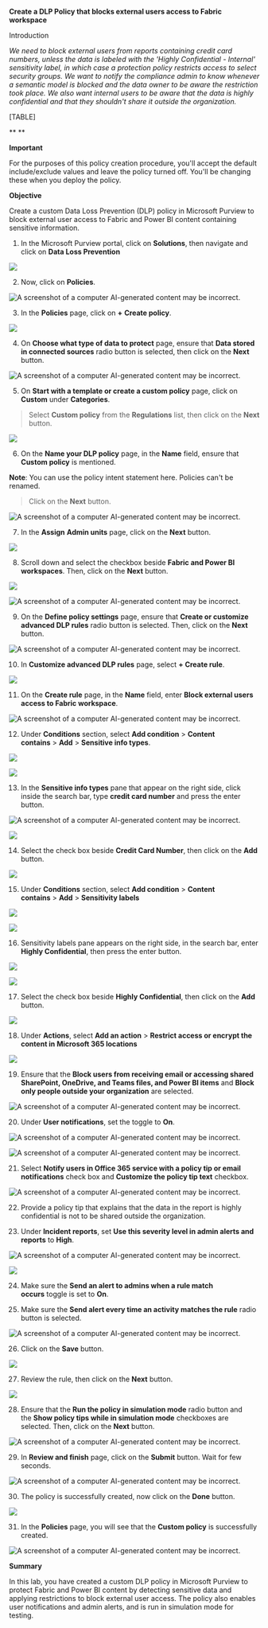 **Create a DLP Policy that blocks external users access to Fabric
workspace**

Introduction

*We need to block external users from reports containing credit card
numbers, unless the data is labeled with the 'Highly Confidential -
Internal' sensitivity label, in which case a protection policy restricts
access to select security groups. We want to notify the compliance admin
to know whenever a semantic model is blocked and the data owner to be
aware the restriction took place. We also want internal users to be
aware that the data is highly confidential and that they shouldn't share
it outside the organization.*

[TABLE]

** **

**Important**

For the purposes of this policy creation procedure, you'll accept the
default include/exclude values and leave the policy turned off. You'll
be changing these when you deploy the policy.

**Objective**

Create a custom Data Loss Prevention (DLP) policy in Microsoft Purview
to block external user access to Fabric and Power BI content containing
sensitive information.

1.  In the Microsoft Purview portal, click on **Solutions**, then
    navigate and click on **Data Loss Prevention**

![](./media/image1.png)

2.  Now, click on **Policies**.

![A screenshot of a computer AI-generated content may be
incorrect.](./media/image2.png)

3.  In the **Policies** page, click on **+** **Create policy**.

![](./media/image3.png)

4.  On **Choose what type of data to protect** page, ensure that **Data
    stored in connected sources** radio button is selected, then click
    on the **Next** button.

![A screenshot of a computer AI-generated content may be
incorrect.](./media/image4.png)

5.  On **Start with a template or create a custom policy** page, click
    on **Custom** under **Categories**.

> Select **Custom policy** from the **Regulations** list, then click on
> the **Next** button.

![](./media/image5.png)

6.  On the **Name your DLP policy** page, in the **Name** field, ensure
    that **Custom policy** is mentioned.

**Note**: You can use the policy intent statement here. Policies can't
be renamed.

> Click on the **Next** button.

![A screenshot of a computer AI-generated content may be
incorrect.](./media/image6.png)

7.  In the **Assign** **Admin units** page, click on the **Next**
    button.

![](./media/image7.png)

8.  Scroll down and select the checkbox beside **Fabric and Power BI
    workspaces**. Then, click on the **Next** button.

![](./media/image8.png)

![A screenshot of a computer AI-generated content may be
incorrect.](./media/image9.png)

9.  On the **Define policy settings** page, ensure that **Create or
    customize advanced DLP rules** radio button is selected. Then, click
    on the **Next** button.

![A screenshot of a computer AI-generated content may be
incorrect.](./media/image10.png)

10. In **Customize advanced DLP rules** page, select **+ Create rule**.

![](./media/image11.png)

11. On the **Create rule** page, in the **Name** field, enter **Block
    external users access to Fabric workspace**.

![A screenshot of a computer AI-generated content may be
incorrect.](./media/image12.png)

12. Under **Conditions** section, select **Add condition** \> **Content
    contains** \> **Add** \> **Sensitive info types**.

![](./media/image13.png)

![](./media/image14.png)

13. In the **Sensitive info types** pane that appear on the right side,
    click inside the search bar, type **credit card number** and press
    the enter button.

![A screenshot of a computer AI-generated content may be
incorrect.](./media/image15.png)

![](./media/image16.png)

14. Select the check box beside **Credit Card Number**, then click on
    the **Add** button.

![](./media/image17.png)

15. Under **Conditions** section, select **Add condition** \> **Content
    contains** \> **Add** \> **Sensitivity labels**

![](./media/image18.png)

![](./media/image19.png)

16. Sensitivity labels pane appears on the right side, in the search
    bar, enter **Highly Confidential**, then press the enter button.

![](./media/image20.png)

![](./media/image21.png)

17. Select the check box beside **Highly Confidential**, then click on
    the **Add** button.

![](./media/image22.png)

18. Under **Actions**, select **Add an action** \> **Restrict access or
    encrypt the content in Microsoft 365 locations**

![](./media/image23.png)

19. Ensure that the **Block users from receiving email or accessing
    shared SharePoint, OneDrive, and Teams files, and Power BI
    items** and **Block only people outside your organization** are
    selected.

![A screenshot of a computer AI-generated content may be
incorrect.](./media/image24.png)

20. Under **User notifications**, set the toggle to **On**.

![A screenshot of a computer AI-generated content may be
incorrect.](./media/image25.png)

![A screenshot of a computer AI-generated content may be
incorrect.](./media/image26.png)

21. Select **Notify users in Office 365 service with a policy tip or
    email notifications** check box and **Customize the policy tip
    text** checkbox.

![A screenshot of a computer AI-generated content may be
incorrect.](./media/image27.png)

22. Provide a policy tip that explains that the data in the report is
    highly confidential is not to be shared outside the organization.

23. Under **Incident reports**, set **Use this severity level in admin
    alerts and reports** to **High**.

![A screenshot of a computer AI-generated content may be
incorrect.](./media/image28.png)

![](./media/image29.png)

24. Make sure the **Send an alert to admins when a rule match
    occurs** toggle is set to **On**.

25. Make sure the **Send alert every time an activity matches the
    rule** radio button is selected.

![A screenshot of a computer AI-generated content may be
incorrect.](./media/image30.png)

26. Click on the **Save** button.

![](./media/image31.png)

27. Review the rule, then click on the **Next** button.

![](./media/image32.png)

28. Ensure that the **Run the policy in simulation mode** radio button
    and the **Show policy tips while in simulation mode** checkboxes are
    selected. Then, click on the **Next** button.

![A screenshot of a computer AI-generated content may be
incorrect.](./media/image33.png)

29. In **Review and finish** page, click on the **Submit** button. Wait
    for few seconds.

![A screenshot of a computer AI-generated content may be
incorrect.](./media/image34.png)

30. The policy is successfully created, now click on the **Done**
    button.

![](./media/image35.png)

31. In the **Policies** page, you will see that the **Custom policy** is
    successfully created.

![A screenshot of a computer AI-generated content may be
incorrect.](./media/image36.png)

**Summary**

In this lab, you have created a custom DLP policy in Microsoft Purview
to protect Fabric and Power BI content by detecting sensitive data and
applying restrictions to block external user access. The policy also
enables user notifications and admin alerts, and is run in simulation
mode for testing.
